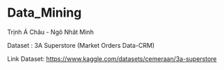 # Data_Mining

Trịnh Á Châu  - Ngô Nhât Minh

Dataset : 3A Superstore (Market Orders Data-CRM) 

Link Dataset: https://www.kaggle.com/datasets/cemeraan/3a-superstore
